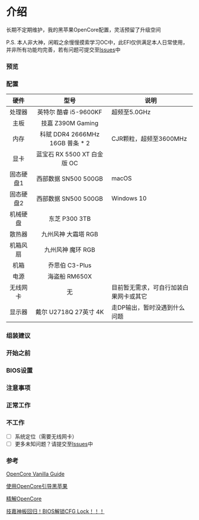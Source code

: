# 介绍

长期不定期维护，我的黑苹果OpenCore配置，灵活预留了升级空间

P.S. 本人非大神，闲暇之余慢慢摸索学习OC中，此EFI仅供满足本人日常使用，并非所有功能均完善，若有问题可提交至[Issues](https://github.com/leogcry22/iHac-Pro/issues)中

### 预览

### 配置

| 硬件 | 型号 | 说明 |
| :---: | :---: | --- |
| 处理器 | 英特尔 酷睿 i5-9600KF | 超频至5.0GHz |
| 主板 | 技嘉 Z390M Gaming |
| 内存 | 科赋 DDR4 2666MHz 16GB 普条 * 2| CJR颗粒，超频至3600MHz |
| 显卡 | 蓝宝石 RX 5500 XT 白金版 OC |
| 固态硬盘1 | 西部数据 SN500 500GB| macOS |
| 固态硬盘2 | 西部数据 SN500 500GB| Windows 10 |
| 机械硬盘 | 东芝 P300 3TB |
| 散热器 | 九州风神 大霜塔 RGB |
| 机箱风扇 | 九州风神 魔环 RGB |
| 机箱 | 乔思伯 C3-Plus |
| 电源 | 海盗船 RM650X |
| 无线网卡 | 无 | 目前暂无需求，可自行加装白果网卡或其它 |
| 显示器 | 戴尔 U2718Q 27英寸 4K | 走DP输出，暂时没遇到什么问题 |

### 组装建议

### 开始之前

### BIOS设置

### 注意事项

### 正常工作

### 不工作

* [ ] 系统定位（需要无线网卡）
* [ ] 更多未知问题？请提交至[Issues](https://github.com/leogcry22/iHac-Pro/issues)中

### 参考

[OpenCore Vanilla Guide](https://khronokernel-2.gitbook.io/opencore-vanilla-desktop-guide/)

[使用OpenCore引导黑苹果](https://blog.xjn819.com/?p=543)

[精解OpenCore](https://blog.daliansky.net/OpenCore-BootLoader.html)

[技嘉神板回归！BIOS解锁CFG Lock！！！](https://bbs.pcbeta.org/viewthread-1835794-1-1.html)
